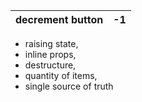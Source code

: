 |decrement button| -1 |
|----------------|--|

 - raising state, 
 - inline props, 
 - destructure, 
 - quantity of items, 
 - single source of truth


